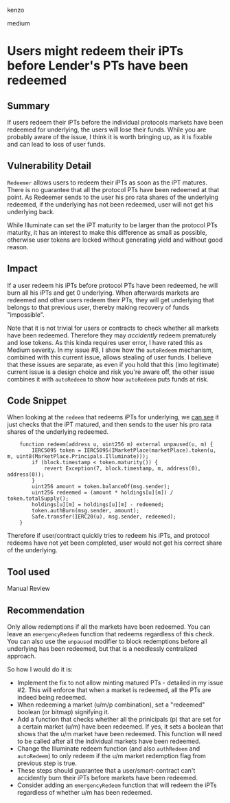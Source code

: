kenzo

medium

# Users might redeem their iPTs before Lender's PTs have been redeemed

## Summary
If users redeem their iPTs before the individual protocols markets have been redeemed for underlying,
the users will lose their funds.
While you are probably aware of the issue, I think it is worth bringing up, as it is fixable and can lead to loss of user funds.

## Vulnerability Detail
`Redeemer` allows users to redeem their iPTs as soon as the iPT matures.
There is no guarantee that all the protocol PTs have been redeemed at that point.
As Redeemer sends to the user his pro rata shares of the underlying redeemed, if the underlying has not been redeemed, user will not get his underlying back.

While Illuminate can set the iPT maturity to be larger than the protocol PTs maturity, it has an interest to make this difference as small as possible, otherwise user tokens are locked without generating yield and without good reason.

## Impact
If a user redeem his iPTs before protocol PTs have been redeemed, he will burn all his iPTs and get 0 underlying.
When afterwards markets are redeemed and other users redeem their PTs, they will get underlying that belongs to that previous user, thereby making recovery of funds "impossible".

Note that it is not trivial for users or contracts to check whether all markets have been redeemed.
Therefore they may _accidently_ redeem prematurely and lose tokens.
As this kinda requires user error, I have rated this as Medium severity.
In my issue #8, I show how the `autoRedeem` mechanism, combined with this current issue, allows stealing of user funds.
I believe that these issues are separate, as even if you hold that this (imo legitimate) current issue is a design choice and risk you're aware off, the other issue combines it with `autoRedeem` to show how `autoRedeem` puts funds at risk.

## Code Snippet
When looking at the `redeem` that redeems iPTs for underlying, we [can see](https://github.com/sherlock-audit/2022-10-illuminate/blob/main/src/Redeemer.sol#L403) it just checks that the iPT matured, and then sends to the user his pro rata shares of the underlying redeemed.
```solidity
    function redeem(address u, uint256 m) external unpaused(u, m) {
        IERC5095 token = IERC5095(IMarketPlace(marketPlace).token(u, m, uint8(MarketPlace.Principals.Illuminate)));
        if (block.timestamp < token.maturity()) {
            revert Exception(7, block.timestamp, m, address(0), address(0));
        }
        uint256 amount = token.balanceOf(msg.sender);
        uint256 redeemed = (amount * holdings[u][m]) / token.totalSupply();
        holdings[u][m] = holdings[u][m] - redeemed;
        token.authBurn(msg.sender, amount);
        Safe.transfer(IERC20(u), msg.sender, redeemed);
    }
```
Therefore if user/contract quickly tries to redeem his iPTs, and protocol redeems have not yet been completed, user would not get his correct share of the underlying.

## Tool used
Manual Review

## Recommendation
Only allow redemptions if all the markets have been redeemed.
You can leave an `emergencyRedeem` function that redeems regardless of this check.
You can also use the `unpaused` modifier to block redemptions before all underlying has been redeemed, but that is a needlessly centralized approach.

So how I would do it is:
- Implement the fix to not allow minting matured PTs - detailed in my issue #2. This will enforce that when a market is redeemed, all the PTs are indeed being redeemed.
- When redeeming a market (u/m/p combination), set a "redeemed" boolean (or bitmap) signifying it.
- Add a function that checks whether all the prinicipals (p) that are set for a certain market (u/m) have been redeemed. If yes, it sets a boolean that shows that the u/m market have been redeemed. This function will need to be called after all the individual markets have been redeemed.
- Change the Illuminate redeem function (and also `authRedeem` and `autoRedeem`) to only redeem if the u/m market redemption flag from previous step is true.
- These steps should guarantee that a user/smart-contract can't accidently burn their iPTs before markets have been redeemed.
- Consider adding an `emergencyRedeem` function that will redeem the iPTs regardless of whether u/m has been redeemed.